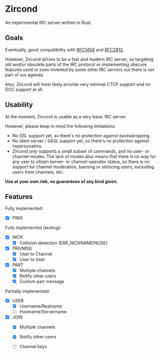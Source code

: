 # Zircond
   An experimental IRC server written in Rust.

## Goals
Eventually, good compatibility with [RFC1459] and [RFC2813].

However, Zircond strives to be a fast and modern IRC server, so targeting old and/or obsolete parts of the IRC protocol or implementing obscure features used or even invented by some other IRC servers out there is not part of our agenda.

Also, Zircond will most likely provide very minimal CTCP support and no DCC support at all.

## Usability
At the moment, Zircond is usable as a very basic IRC server.

However, please keep in mind the following limitations:
- No SSL support yet, so there's no protection against eavesdropping.
- No ident server / SASL support yet, so there's no protection against impersonation.
- Zircond only supports a small subset of commands, and no user- or channel-modes. The lack of modes also means that there is no way for any user to obtain server- or channel-operator status, so there is no support for channel moderation, banning or silencing users, excluding users from channels, etc.

**Use at your own risk, no guarantees of any kind given.**

## Features

Fully implemented:
- [x] PING

Fully implemented (testing):
- [x] NICK
  - [x] Collision detection (ERR_NICKNAMEINUSE)
- [x] PRIVMSG
  - [x] User to Channel
  - [x] User to User
- [x] PART
  - [x] Multiple channels
  - [x] Notify other users
  - [x] Custom part message

Partially implemented:
- [x] USER
  - [x] Username/Realname
  - [ ] Hostname/Servername
- [x] JOIN
  - [x] Multiple channels
  - [x] Notify other users
  - [ ] Channel keys


[RFC1459]: https://tools.ietf.org/html/rfc1459
[RFC2813]: https://tools.ietf.org/html/rfc2813